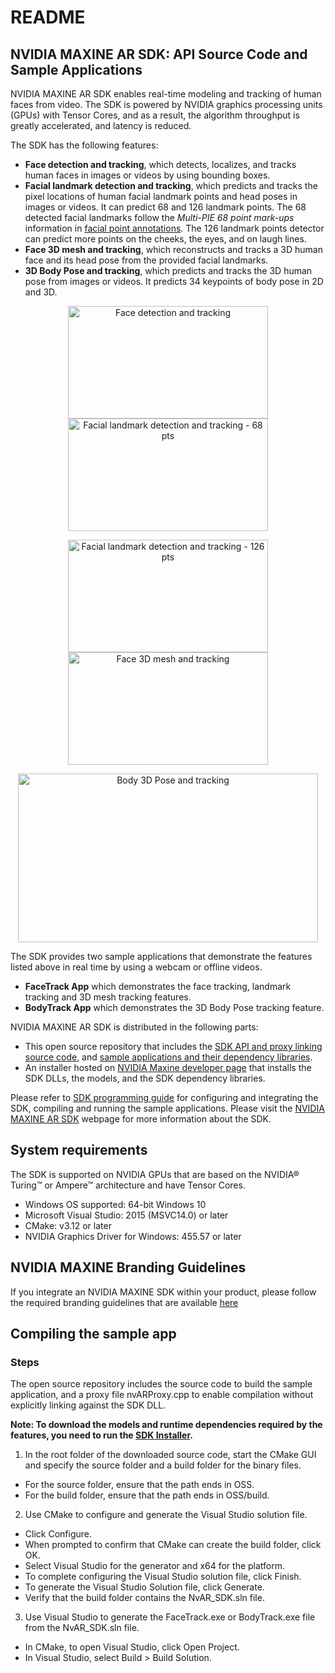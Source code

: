 # README
## NVIDIA MAXINE AR SDK: API Source Code and Sample Applications

NVIDIA MAXINE AR SDK enables real-time modeling and tracking of human faces from video. The SDK is powered by NVIDIA graphics processing units (GPUs) with Tensor Cores, and as a result, the algorithm throughput is greatly accelerated, and latency is reduced.

The SDK has the following features:

- **Face detection and tracking**, which detects, localizes, and tracks human faces in images or videos by using bounding boxes.
- **Facial landmark detection and tracking**, which predicts and tracks the pixel locations of human facial landmark points and head poses in images or videos. It can predict 68 and 126 landmark points. The 68 detected facial landmarks follow the _Multi-PIE 68 point mark-ups_ information in [facial point annotations](https://ibug.doc.ic.ac.uk/resources/facial-point-annotations/). The 126 landmark points detector can predict more points on the cheeks, the eyes, and on laugh lines.
- **Face 3D mesh and tracking**, which reconstructs and tracks a 3D human face and its head pose from the provided facial landmarks.
- **3D Body Pose and tracking**, which predicts and tracks the 3D human pose from images or videos. It predicts 34 keypoints of body pose in 2D and 3D.

<p align="center">
<img src="https://github.com/NVIDIA/MAXINE-AR-SDK/blob/master/resources/ar_001.png" alt="Face detection and tracking" width="320" height="180"/>
<img src="https://github.com/NVIDIA/MAXINE-AR-SDK/blob/master/resources/ar_002.png" alt="Facial landmark detection and tracking - 68 pts" width="320" height="180" />
</p><p align="center">
<img src="https://github.com/NVIDIA/MAXINE-AR-SDK/blob/master/resources/ar_003.png" alt="Facial landmark detection and tracking - 126 pts" width="320" height="180"/>
<img src="https://github.com/NVIDIA/MAXINE-AR-SDK/blob/master/resources/ar_004.png" alt="Face 3D mesh and tracking" width="320" height="180"/>
</p>
</p><p align="center">
<img src="https://github.com/NVIDIA/MAXINE-AR-SDK/blob/master/resources/ar_005.png" alt="Body 3D Pose and tracking" width="480" height="270"/>
</p>

The SDK provides two sample applications that demonstrate the features listed above in real time by using a webcam or offline videos.
- **FaceTrack App** which demonstrates the face tracking, landmark tracking and 3D mesh tracking features.
- **BodyTrack App** which demonstrates the 3D Body Pose tracking feature.

NVIDIA MAXINE AR SDK is distributed in the following parts:

- This open source repository that includes the [SDK API and proxy linking source code](https://github.com/NVIDIA/MAXINE-AR-SDK/tree/master/nvar), and [sample applications and their dependency libraries](https://github.com/NVIDIA/MAXINE-AR-SDK/tree/master/samples).
- An installer hosted on [NVIDIA Maxine developer page](https://www.nvidia.com/broadcast-sdk-resources) that installs the SDK DLLs, the models, and the SDK dependency libraries.

Please refer to [SDK programming guide](https://github.com/NVIDIA/MAXINE-AR-SDK/blob/master/NVIDIA%20AR%20SDK%20Programming%20Guide.pdf) for configuring and integrating the SDK, compiling and running the sample applications. Please visit the [NVIDIA MAXINE AR SDK](https://developer.nvidia.com/maxine-getting-started) webpage for more information about the SDK.

## System requirements
The SDK is supported on NVIDIA GPUs that are based on the NVIDIA® Turing™ or Ampere™ architecture and have Tensor Cores.

* Windows OS supported: 64-bit Windows 10
* Microsoft Visual Studio: 2015 (MSVC14.0) or later
* CMake: v3.12 or later
* NVIDIA Graphics Driver for Windows: 455.57 or later

## NVIDIA MAXINE Branding Guidelines
If you integrate an NVIDIA MAXINE SDK within your product, please follow the required branding guidelines that are available [here](
https://www.nvidia.com/maxine-sdk-guidelines)

## Compiling the sample app

### Steps

The open source repository includes the source code to build the sample application, and a proxy file nvARProxy.cpp to enable compilation without explicitly linking against the SDK DLL.

**Note: To download the models and runtime dependencies required by the features, you need to run the [SDK Installer](https://www.nvidia.com/broadcast-sdk-resources).**

1.	In the root folder of the downloaded source code, start the CMake GUI and specify the source folder and a build folder for the binary files.
*	For the source folder, ensure that the path ends in OSS.
*	For the build folder, ensure that the path ends in OSS/build.
2.  Use CMake to configure and generate the Visual Studio solution file.
*	Click Configure.
*	When prompted to confirm that CMake can create the build folder, click OK.
*	Select Visual Studio for the generator and x64 for the platform.
*	To complete configuring the Visual Studio solution file, click Finish.
*	To generate the Visual Studio Solution file, click Generate.
*	Verify that the build folder contains the NvAR_SDK.sln file.
3.  Use Visual Studio to generate the FaceTrack.exe or BodyTrack.exe file from the NvAR_SDK.sln file.
*	In CMake, to open Visual Studio, click Open Project.
*	In Visual Studio, select Build > Build Solution.

